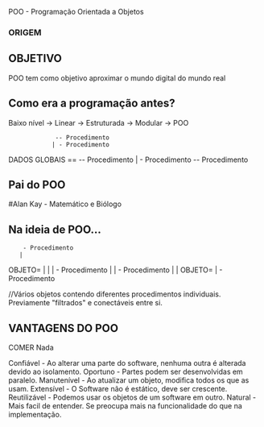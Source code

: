 POO - Programação Orientada a Objetos

### ORIGEM

## OBJETIVO
POO tem como objetivo aproximar o mundo digital do mundo real

## Como era a programação antes?
Baixo nível -> Linear -> Estruturada -> Modular -> POO

                 -- Procedimento
                | - Procedimento
DADOS GLOBAIS == -- Procedimento
                | - Procedimento
                 -- Procedimento
## Pai do POO
#Alan Kay - Matemático e Biólogo

## Na ideia de POO...

        - Procedimento
       |
OBJETO=
    |  |
    |   - Procedimento
    |
    |   - Procedimento
    |  |
OBJETO=
       |
        - Procedimento

//Vários objetos contendo diferentes procedimentos individuais. Previamente "filtrados" e conectáveis entre si.

## VANTAGENS DO POO

COMER Nada

Confiável - Ao alterar uma parte do software, nenhuma outra é alterada devido ao isolamento.
Oportuno - Partes podem ser desenvolvidas em paralelo.
Manutenível - Ao atualizar um objeto, modifica todos os que as usam.
Extensível - O Software não é estático, deve ser crescente.
Reutilizável - Podemos usar os objetos de um software em outro.
Natural - Mais facil de entender. Se preocupa mais na funcionalidade do que na implementação.

